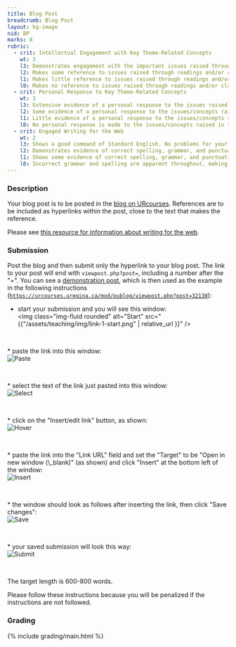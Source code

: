 ```yaml
---
title: Blog Post
breadcrumb: Blog Post
layout: bg-image
nid: BP
marks: 8
rubric:
  - crit: Intellectual Engagement with Key Theme-Related Concepts
    wt: 3
    l3: Demonstrates engagement with the important issues raised through readings and/or class activities
    l2: Makes some reference to issues raised through readings and/or class activities
    l1: Makes little reference to issues raised through readings and/or class activities
    l0: Makes no reference to issues raised through readings and/or class activities
  - crit: Personal Response to Key Theme-Related Concepts
    wt: 3
    l3: Extensive evidence of a personal response to the issues raised in the readings/activities, and Demonstrates your growth
    l2: Some evidence of a personal response to the issues/concepts raised in the readings/activities
    l1: Little evidence of a personal response to the issues/concepts raised in the readings/activities
    l0: No personal response is made to the issues/concepts raised in the readings/activities
  - crit: Engaged Writing for the Web
    wt: 2
    l3: Shows a good command of Standard English. No problems for your audience. Blog entry includes several links and uses recommended style
    l2: Demonstrates evidence of correct spelling, grammar, and punctuation. Audience will have little trouble reading your blog. More than 1 link is included and recommended style is mostly used
    l1: Shows some evidence of correct spelling, grammar, and punctuation. Audience will have some trouble reading your blog. Recommended style used occasionally (and only 1 link is included)
    l0: Incorrect grammar and spelling are apparent throughout, making it difficult for others to follow. No links are included and recommended style not followed
---
```

### Description

Your blog post is to be posted in the [blog on URcourses](https://urcourses.uregina.ca/mod/oublog/view.php?id=909814). References are to be included as hyperlinks within the post, close to the text that makes the reference.

Please see [this resource for information about writing for the web](<https://www.nngroup.com/articles/concise-scannable-and-objective-how-to-write-for-the-web/>).

### Submission
Post the blog and then submit only the hyperlink to your blog post.
The link to your post will end with <code>viewpost.php?post=</code>, including a number after the "=". You can see a [demonstration post](https://urcourses.uregina.ca/mod/oublog/viewpost.php?post=32130), which is then used as the example in  the following instructions (<code>https://urcourses.uregina.ca/mod/oublog/viewpost.php?post=32130</code>):
* start your submission and you will see this window:<br />
<img class="img-fluid rounded" alt="Start" src="{{"/assets/teaching/img/link-1-start.png" | relative_url }}" />
<p>&nbsp;</p>
* paste the link into this window:<br />
<img class="img-fluid rounded" alt="Paste" src="{{"/assets/teaching/img/link-2-paste.png" | relative_url }}" />
<p>&nbsp;</p>
* select the text of the link just pasted into this window:<br />
<img class="img-fluid rounded" alt="Select" src="{{"/assets/teaching/img/link-3-select.png" | relative_url }}" />
<p>&nbsp;</p>
* click on the "Insert/edit link" button, as shown:<br />
<img class="img-fluid rounded" alt="Hover" src="{{"/assets/teaching/img/link-4-hover.png" | relative_url }}" />
<p>&nbsp;</p>
* paste the link into the "Link URL" field and set the "Target" to be "Open in new window (\_blank)" (as shown) and click "Insert" at the bottom left of the window:<br />
<img class="img-fluid rounded" alt="Insert" src="{{"/assets/teaching/img/link-5-insert.png" | relative_url }}" />
<p>&nbsp;</p>
* the window should look as follows after inserting the link, then click "Save changes":<br />
<img class="img-fluid rounded" alt="Save" src="{{"/assets/teaching/img/link-6-save.png" | relative_url }}" />
<p>&nbsp;</p>
* your saved submission will look this way:<br />
<img class="img-fluid rounded" alt="Submit" src="{{"/assets/teaching/img/link-7-submit.png" | relative_url }}" />
<p>&nbsp;</p>

The target length is 600-800 words.

Please follow these instructions because you will be penalized if the instructions are not followed.

### Grading

{% include grading/main.html %}
